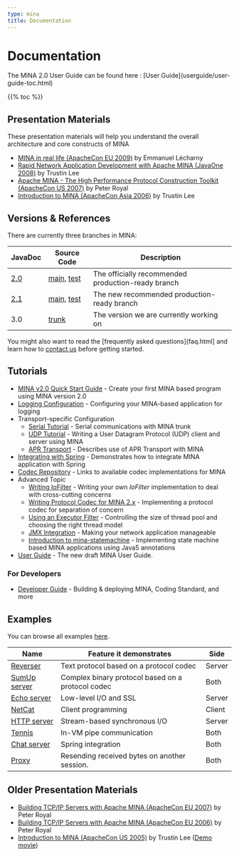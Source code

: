 ```yaml
---
type: mina
title: Documentation
---
```


# Documentation

<div class="note" markdown="1">
    The MINA 2.0 User Guide can be found here : [User Guide](userguide/user-guide-toc.html)
</div>

{{% toc %}}

## Presentation Materials

These presentation materials will help you understand the overall architecture and core constructs of MINA

* [MINA in real life (ApacheCon EU 2009)](resources/Mina_in_real_life_ASEU-2009.pdf) by Emmanuel L&eacute;charny
* [Rapid Network Application Development with Apache MINA (JavaOne 2008)](resources/JavaOne2008.pdf) by Trustin Lee
* [Apache MINA - The High Performance Protocol Construction Toolkit (ApacheCon US 2007)](resources/ACUS2007.pdf) by Peter Royal
* [Introduction to MINA (ApacheCon Asia 2006)](resources/ACAsia2006.pdf) by Trustin Lee

## Versions & References

There are currently three branches in MINA:

|JavaDoc|Source Code|Description|
|---|---|---|
| [2.0](http://mina.apache.org/mina-project/gen-docs/latest-2.0/apidocs/index.html) | [main](http://mina.apache.org/mina-project/gen-docs/latest-2.0/xref/), [test](http://mina.apache.org/mina-project/gen-docs/latest-2.0/xref-test/) | The officially recommended production-ready branch |
| [2.1](http://mina.apache.org/mina-project/gen-docs/latest-2.1/apidocs/index.html) | [main](http://mina.apache.org/mina-project/gen-docs/latest-2.1/xref/), [test](http://mina.apache.org/mina-project/gen-docs/latest-2.1/xref-test/) | The new recommended production-ready branch |
| 3.0 | [trunk](http://svn.apache.org/viewvc/mina/mina/trunk/)| The version we are currently working on |

You might also want to read the [frequently asked questions](faq.html] and learn how to [contact us](../contact.html) before getting started.

## Tutorials


* [MINA v2.0 Quick Start Guide](quick-start-guide.html) - Create your first MINA based program using MINA version 2.0
* [Logging Configuration](userguide/ch12-logging-filter/ch12-logging-filter.html) - Configuring your MINA-based application for logging
* Transport-specific Configuration
    * [Serial Tutorial](userguide/ch6-transports/ch6.2-serial-transport.html) - Serial communications with MINA trunk
    * [UDP Tutorial](userguide/ch6-transports/ch6-transports) - Writing a User Datagram Protocol (UDP) client and server using MINA
    * [APR Transport](userguide/ch6-transports/ch6.1-apr-transport.html) - Describes use of APR Transport with MINA
* [Integrating with Spring](userguide/ch17-spring-integration/ch17-spring-integration.html) - Demonstrates how to integrate MINA application with Spring
* [Codec Repository](codec-repo.html) - Links to available codec implementations for MINA
* Advanced Topic
    * [Writing IoFilter](userguide/ch5-filters/ch5-filters.html) - Writing your own _IoFilter_ implementation to deal with cross-cutting concerns
    * [Writing Protocol Codec for MINA 2.x](userguide/ch9-codec-filter/ch9-codec-filter.html) - Implementing a protocol codec for separation of concern
    * [Using an Executor Filter](userguide/ch10-executor-filter/ch10-executor-filter.html) - Controlling the size of thread pool and choosing the right thread model
    * [JMX Integration](userguide/ch16-jmx-support/ch16-jmx-support.html) - Making your network application manageable
    * [Introduction to mina-statemachine](userguide/ch14-state-machine/ch14-state-machine.html) - Implementing state machine based MINA applications using Java5 annotations
* [User Guide](userguide/user-guide-toc.html) - The new draft MINA User Guide.

### For Developers

* [Developer Guide](developer-guide.html) \- Building & deploying MINA, Coding Standard, and more

## Examples

You can browse all examples [here](http://mina.apache.org/mina-project/gen-docs/latest-2.0/xref/org/apache/mina/example/).

| Name | Feature it demonstrates | Side |
|---|---|---|
| [Reverser](http://mina.apache.org/mina-project/gen-docs/latest-2.0/xref/org/apache/mina/example/reverser/) | Text protocol based on a protocol codec | Server |
| [SumUp server](http://mina.apache.org/mina-project/gen-docs/latest-2.0/xref/org/apache/mina/example/sumup/) | Complex binary protocol based on a protocol codec | Both |
| [Echo server](http://mina.apache.org/mina-project/gen-docs/latest-2.0/xref/org/apache/mina/example/echoserver/) | Low-level I/O and SSL | Server |
| [NetCat](http://mina.apache.org/mina-project/gen-docs/latest-2.0/xref/org/apache/mina/example/netcat/) | Client programming | Client |
| [HTTP server](http://mina.apache.org/mina-project/gen-docs/latest-2.0/xref/org/apache/mina/http/) | Stream-based synchronous I/O | Server |
| [Tennis](http://mina.apache.org/mina-project/gen-docs/latest-2.0/xref/org/apache/mina/example/tennis/) | In-VM pipe communication | Both |
| [Chat server](http://mina.apache.org/mina-project/gen-docs/latest-2.0/xref/org/apache/mina/example/chat/) | Spring integration | Both |
| [Proxy](http://mina.apache.org/mina-project/gen-docs/latest-2.0/xref/org/apache/mina/example/proxy/) | Resending received bytes on another session. | Both |

## Older Presentation Materials

* [Building TCP/IP Servers with Apache MINA (ApacheCon EU 2007)](resources/ACEU2007.pdf) by Peter Royal
* [Building TCP/IP Servers with Apache MINA (ApacheCon EU 2006)](resources/ACEU2006.pdf) by Peter Royal
* [Introduction to MINA (ApacheCon US 2005)](resources/ACUS2005.pdf) by Trustin Lee ([Demo movie](resources/ACUS2005.swf))


